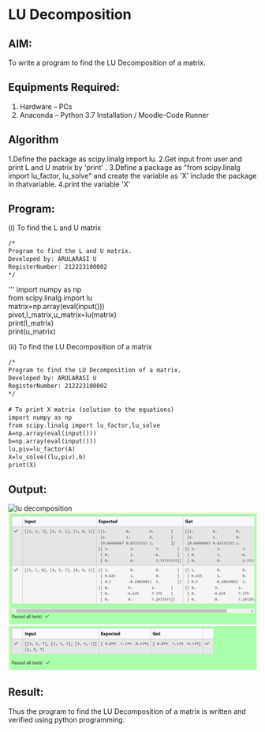 # LU Decomposition 

## AIM:
To write a program to find the LU Decomposition of a matrix.

## Equipments Required:
1. Hardware – PCs
2. Anaconda – Python 3.7 Installation / Moodle-Code Runner

## Algorithm
1.Define the package as scipy.linalg import lu.
2.Get input from user and print L and U matrix by 'print' .
3.Define a package as "from scipy.linalg import lu_factor, lu_solve" and create the variable as 'X' include the package in thatvariable.
4.print the variable 'X' 


## Program:
(i) To find the L and U matrix
```
/*
Program to find the L and U matrix.
Developed by: ARULARASI U
RegisterNumber: 212223100002
*/
```
'''
import numpy as np\
from scipy.linalg import lu\
matrix=np.array(eval(input()))\
pivot,l_matrix,u_matrix=lu(matrix)\
print(l_matrix)\
print(u_matrix)

(ii) To find the LU Decomposition of a matrix
```
/*
Program to find the LU Decomposition of a matrix.
Developed by: ARULARASI U
RegisterNumber: 212223100002
*/

# To print X matrix (solution to the equations)
import numpy as np
from scipy.linalg import lu_factor,lu_solve
A=np.array(eval(input()))
b=np.array(eval(input()))
lu,piv=lu_factor(A)
X=lu_solve((lu,piv),b)
print(X)

```

## Output:
![lu decomposition]()
![alt text](<Screenshot 2024-05-08 092315.png>)
![alt text](<Screenshot 2024-05-08 092336.png>)


## Result:
Thus the program to find the LU Decomposition of a matrix is written and verified using python programming.

